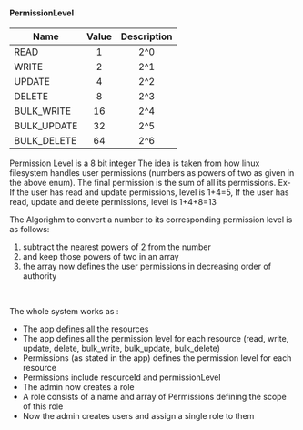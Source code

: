 #### PermissionLevel

| Name        | Value | Description |
| ----------- | :---: | :---------: |
| READ        |   1   |     2^0     |
| WRITE       |   2   |     2^1     |
| UPDATE      |   4   |     2^2     |
| DELETE      |   8   |     2^3     |
| BULK_WRITE  |  16   |     2^4     |
| BULK_UPDATE |  32   |     2^5     |
| BULK_DELETE |  64   |     2^6     |

Permission Level is a 8 bit integer
The idea is taken from how linux filesystem handles user permissions (numbers as powers of two as given in the above enum). The final permission is the sum of all its permissions. Ex- If the user has read and update permissions, level is 1+4=5, If the user has read, update and delete permissions, level is 1+4+8=13

The Algorighm to convert a number to its corresponding permission level is as follows:

1. subtract the nearest powers of 2 from the number
2. and keep those powers of two in an array
3. the array now defines the user permissions in decreasing order of authority

<br />

The whole system works as :
- The app defines all the resources
- The app defines all the permission level for each resource (read, write, update, delete, bulk_write, bulk_update, bulk_delete)
- Permissions (as stated in the app) defines the permission level for each resource
- Permissions include resourceId and permissionLevel
- The admin now creates a role
- A role consists of a name and array of Permissions defining the scope of this role
- Now the admin creates users and assign a single role to them 
